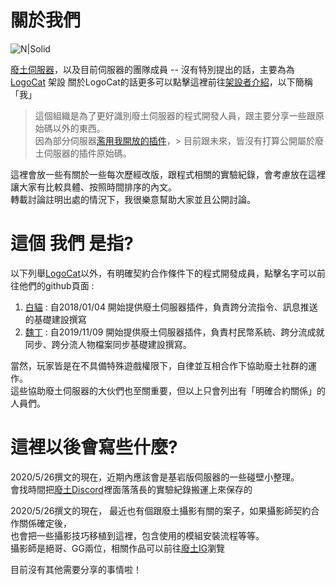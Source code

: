 # 關於我們
![N|Solid](https://www.mcfallout.net/uploads/7/7/9/4/77949402/1460258083.png)

[廢土伺服器]，以及目前伺服器的團隊成員 -- 沒有特別提出的話，主要為為 [LogoCat] 架設
關於LogoCat的話更多可以點擊這裡前往[架設者介紹]，以下簡稱「我」

> 這個組織是為了更好識別廢土伺服器的程式開發人員，跟主要分享一些跟原始碼以外的東西。  
> 因為部分伺服器[濫用我開放的插件]，> 目前跟未來，皆沒有打算公開屬於廢土伺服器的插件原始碼。

這裡會放一些有關於一些每次歷經改版，跟程式相關的實驗紀錄，會考慮放在這裡讓大家有比較具體、按照時間排序的內文。  
轉載討論註明出處的情況下，我很樂意幫助大家並且公開討論。  
  
  
# 這個 我們 是指?

以下列舉[LogoCat]以外，有明確契約合作條件下的程式開發成員，點擊名字可以前往他們的github頁面 : 
1. [白貓] : 自2018/01/04 開始提供廢土伺服器插件，負責跨分流指令、訊息推送的基礎建設撰寫
2. [魏丁] : 自2019/11/09 開始提供廢土伺服器插件，負責村民幣系統、跨分流成就同步、跨分流人物檔案同步基礎建設撰寫。

當然，玩家皆是在不具備特殊遊戲權限下，自律並互相合作下協助廢土社群的運作。  
這些協助廢土伺服器的大伙們也至關重要，但以上只會列出有「明確合約關係」的人員們。
  
  
# 這裡以後會寫些什麼?
2020/5/26撰文的現在，近期內應該會是基岩版伺服器的一些碰壁小整理。  
會找時間把[廢土Discord]裡面落落長的實驗紀錄搬運上來保存的

2020/5/26撰文的現在，
最近也有個跟廢土攝影有關的案子，如果攝影師契約合作關係確定後，  
也會把一些攝影技巧移植到這裡，包含使用的模組安裝流程等等。  
攝影師是絕哥、GG兩位，相關作品可以前往[廢土IG]瀏覽
  
  
目前沒有其他需要分享的事情啦！


[廢土IG]: <https://www.instagram.com/mcfallout.ig/>
[廢土伺服器]: <https://mcfallout.net>
[廢土Discord]: <https://discord-invite.mcfallout.workers.dev/>
[架設者介紹]: <https://www.mcfallout.net/plugins.html>
[Logocat]: <https://github.com/kuohsuanlo>
[白貓]: <https://github.com/OowhitecatoO>
[魏丁]: <https://github.com/WeiKing1021>

[濫用我開放的插件]: <https://forum.gamer.com.tw/Co.php?bsn=18673&sn=922122>
